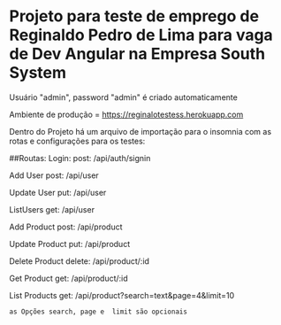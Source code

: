# Projeto para teste de emprego de Reginaldo Pedro de Lima para vaga de Dev Angular na Empresa South System

Usuário "admin", password "admin" é criado automaticamente

Ambiente de produção = https://reginalotestess.herokuapp.com

Dentro do Projeto há um arquivo de importação para o insomnia com as rotas e configurações para os testes:

##Routas:
Login:
    post: /api/auth/signin

Add User
    post: /api/user

Update User
    put: /api/user

ListUsers
    get: /api/user


Add Product
    post: /api/product

Update Product
    put: /api/product

Delete Product
    delete: /api/product/:id

Get Product
    get: /api/product/:id

List Products
    get: /api/product?search=text&page=4&limit=10
    
    as Opções search, page e  limit são opcionais


